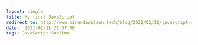 ```yaml
---
layout: single
title: My first JavaScript
redirect_to: http://www.mirandawilson.tech/blog/2021/02/11/javascript-intro/
date:  2021-02-11 21:57:00
tags: JavaScript Sublime
---
```

